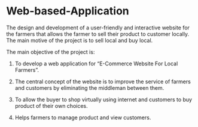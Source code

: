 # Web-based-Application
The design and development of a user-friendly and interactive website for the farmers that allows the farmer to sell their product to customer locally. The main motive of the project is to sell local and buy local.

 The main objective of the project is:

1. To develop a web application for “E-Commerce Website For Local Farmers”.

2. The central concept of the website is to improve the service of farmers and customers by eliminating the middleman between them.

3. To allow the buyer to shop virtually using internet and customers to buy product of their own choices.

4. Helps farmers to manage product and view customers.
